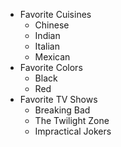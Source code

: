 * Favorite Cuisines
  * Chinese
  * Indian
  * Italian
  * Mexican
* Favorite Colors
  * Black
  * Red
* Favorite TV Shows
  * Breaking Bad
  * The Twilight Zone
  * Impractical Jokers
